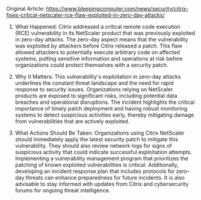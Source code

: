 Original Article: https://www.bleepingcomputer.com/news/security/citrix-fixes-critical-netscaler-rce-flaw-exploited-in-zero-day-attacks/

1) What Happened: Citrix addressed a critical remote code execution (RCE) vulnerability in its NetScaler product that was previously exploited in zero-day attacks. The zero-day aspect means that the vulnerability was exploited by attackers before Citrix released a patch. This flaw allowed attackers to potentially execute arbitrary code on affected systems, putting sensitive information and operations at risk before organizations could protect themselves with a security patch.

2) Why It Matters: This vulnerability's exploitation in zero-day attacks underlines the constant threat landscape and the need for rapid response to security issues. Organizations relying on NetScaler products are exposed to significant risks, including potential data breaches and operational disruptions. The incident highlights the critical importance of timely patch deployment and having robust monitoring systems to detect suspicious activities early, thereby mitigating damage from vulnerabilities that are actively exploited.

3) What Actions Should Be Taken: Organizations using Citrix NetScaler should immediately apply the latest security patch to mitigate this vulnerability. They should also review network logs for signs of suspicious activity that could indicate successful exploitation attempts. Implementing a vulnerability management program that prioritizes the patching of known exploited vulnerabilities is critical. Additionally, developing an incident response plan that includes protocols for zero-day threats can enhance preparedness for future incidents. It is also advisable to stay informed with updates from Citrix and cybersecurity forums for ongoing threat intelligence.